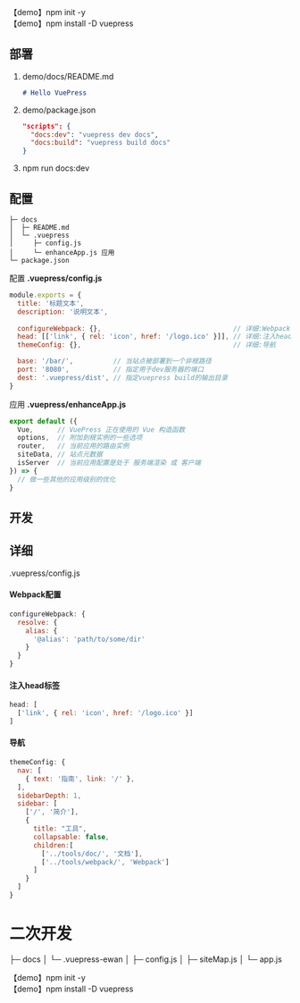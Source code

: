 【demo】npm init -y<br>
【demo】npm install -D vuepress

## 部署
1. demo/docs/README.md
    ```md
    # Hello VuePress
    ```
2. demo/package.json
    ```json
    "scripts": {
      "docs:dev": "vuepress dev docs",
      "docs:build": "vuepress build docs"
    }
    ```
3. npm run docs:dev

## 配置
```
├─ docs
│  ├─ README.md
│  └─ .vuepress
│     ├─ config.js
│     └─ enhanceApp.js 应用
└─ package.json
```

 
配置 **.vuepress/config.js**
```js
module.exports = {
  title: '标题文本',
  description: '说明文本',
  
  configureWebpack: {},                                 // 详细:Webpack配置
  head: [['link', { rel: 'icon', href: '/logo.ico' }]], // 详细:注入head标签
  themeConfig: {},                                      // 详细:导航

  base: '/bar/',          // 当站点被部署到一个非根路径
  port: '8080',           // 指定用于dev服务器的端口
  dest: '.vuepress/dist', // 指定vuepress build的输出目录
}
```
应用 **.vuepress/enhanceApp.js**
```js
export default ({
  Vue,      // VuePress 正在使用的 Vue 构造函数
  options,  // 附加到根实例的一些选项
  router,   // 当前应用的路由实例
  siteData, // 站点元数据
  isServer  // 当前应用配置是处于 服务端渲染 或 客户端
}) => {
  // 做一些其他的应用级别的优化
}
```


## 开发


## 详细
.vuepress/config.js
#### Webpack配置
```js
configureWebpack: {
  resolve: {
    alias: {
      '@alias': 'path/to/some/dir'
    }
  }
}
```

#### 注入head标签
```js
head: [
  ['link', { rel: 'icon', href: '/logo.ico' }]
]
```

#### 导航
```js
themeConfig: {
  nav: [
    { text: '指南', link: '/' },
  ],
  sidebarDepth: 1,
  sidebar: [
    ['/', '简介'],
    {
      title: "工具",
      collapsable: false,
      children:[
        ['../tools/doc/', '文档'],
        ['../tools/webpack/', 'Webpack']
      ]
    }
  ]
}
```

# 二次开发
├─ docs
│  └─ .vuepress-ewan
│     ├─ config.js
│     ├─ siteMap.js
│     └─ app.js 

【demo】npm init -y<br>
【demo】npm install -D vuepress

